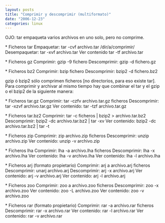 ```yaml
---
layout: posts
title: "Comprimir y descomprimir (multiformato)"
date: "2006-12-23"
categories: linux
---
```


OJO: tar empaqueta varios archivos en uno solo, pero no comprime.

\* Ficheros tar Empaquetar: tar -cvf archivo.tar /dir/a/comprimir/ Desempaquetar: tar -xvf archivo.tar Ver contenido tar -tf archivo.tar

\* Ficheros gz Comprimir: gzip -9 fichero Descomprimir: gzip -d fichero.gz

\* Ficheros bz2 Comprimir: bzip fichero Descomprimir: bzip2 -d fichero.bz2

gzip ó bzip2 sólo comprimen ficheros \[no directorios, para eso existe tar\]. Para comprimir y archivar al mismo tiempo hay que combinar el tar y el gzip o el bzip2 de la siguiente manera:

\* Ficheros tar.gz Comprimir: tar -czfv archivo.tar.gz ficheros Descomprimir: tar -xzvf archivo.tar.gz Ver contenido: tar -tzf archivo.tar.gz

\* Ficheros tar.bz2 Comprimir: tar -c ficheros | bzip2 > archivo.tar.bz2 Descomprimir: bzip2 -dc archivo.tar.bz2 | tar -xv Ver contenido: bzip2 -dc archivo.tar.bz2 | tar -t

\* Ficheros zip Comprimir: zip archivo.zip ficheros Descomprimir: unzip archivo.zip Ver contenido: unzip -v archivo.zip

\* Ficheros lha Comprimir: lha -a archivo.lha ficheros Descomprimir: lha -x archivo.lha Ver contenido: lha -v archivo.lha Ver contenido: lha -l archivo.lha

\* Ficheros arj (formato propietario) Comprimir: arj a archivo.arj ficheros Descomprimir: unarj archivo.arj Descomprimir: arj -x archivo.arj Ver contenido: arj -v archivo.arj Ver contenido: arj -l archivo.arj

\* Ficheros zoo Comprimir: zoo a archivo.zoo ficheros Descomprimir: zoo -x archivo.zoo Ver contenido: zoo -L archivo.zoo Ver contenido: zoo -v archivo.zoo

\* Ficheros rar (formato propietario) Comprimir: rar -a archivo.rar ficheros Descomprimir: rar -x archivo.rar Ver contenido: rar -l archivo.rar Ver contenido: rar -v archivo.rar
